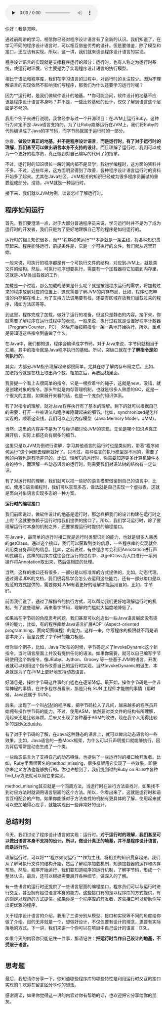 <audio id="audio" title="10 | 语言的实现：运行时，软件设计的地基" controls="" preload="none"><source id="mp3" src="https://static001.geekbang.org/resource/audio/39/3d/395ce527f5e6b8eff09c195adc9da53d.mp3"></audio>

你好！我是郑晔。

通过前两讲的学习，相信你已经对程序设计语言有了全新的认识。我们知道了，在学习不同的程序设计语言时，可以相互借鉴优秀的设计。但是要借鉴，除了模型和接口，还应该有实现。所以，这一讲，我们就来谈谈程序设计语言的实现。

程序设计语言的实现就是支撑程序运行的部分：运行时，也有人称之为运行时系统，或运行时环境，它主要是为了实现程序设计语言的执行模型。

相比于语法和程序库，我们在学习语言的过程中，对运行时的关注较少。因为不理解语言的实现依然不影响我们写程序，那我们为什么还要学习运行时呢？

因为**运行时，是我们做软件设计的地基。**你可能会问，软件设计的地基不应该是程序设计语言本身吗？并不是，一些比较基础的设计，仅仅了解到语言这个层面是不够的。

我用个例子来进行说明，我曾经参与过一个开源项目：在JVM上运行Ruby。这种行为肯定不是 Java语言支持的，为了让Ruby能够运行在JVM上，我们将Ruby的代码编译成了Java的字节码，而字节码就属于运行时的一部分。

你看，**做设计真正的地基，并不是程序设计语言，而是运行时，有了对于运行时的理解，我们甚至可以做出语言本身不支持的设计**。而且理解了运行时，我们可以成为一个更好的程序员，真正做到对自己编写的代码了如指掌。

不过，运行时的知识很长一段时间内都不是显学，我初学编程时，这方面的资料并不多。不过，近些年来，这方面明显得到了改善，各种程序设计语言运行时的资料开始多了起来。尤其在Java社区，JVM相关的知识已经成为很多程序员面试的重要组成部分。没错，JVM就是一种运行时。

接下来，我们就以JVM为例，谈谈怎样了解运行时。

## 程序如何运行

首先，我们要澄清一点，对于大部分普通程序员来说，学习运行时并不是为了成为运行时的开发者，我们只是为了更好地理解自己写的程序是如何运行的。

运行时的相关知识很多，而**“程序如何运行”**本身就是一条主线，将各种知识贯穿起来。程序能够运行，前提条件是，它是一个可执行的文件，我们就从这里开始。

一般来说，可执行的程序都是有一个可执行文件的结构，对应到JVM上，就是类文件的结构。然后，可执行程序想要执行，需要有一个加载器将它加载到内存里，这就是JVM类加载器的工作。

加载是一个过程，那么加载的结果是什么呢？就是按照程序运行的需求，将加载过来的程序放到对应的位置上，这就需要了解JVM的内存布局，比如，程序动态申请的内存都在堆上，为了支持方法调用要有栈，还要有区域存放我们加载过来的程序，诸如方法区等等。

到这里，程序完成了加载，做好了运行的准备，但这只是静态的内容。接下来，你就需要了解程序在运行过程中的表现。一般来说，执行过程就是设置好程序计数器（Program Counter，PC），然后开始按照指令一条一条地开始执行。所以，重点是要知道这些指令到底做了什么。

在Java中，我们都知道，程序会编译成字节码，对于Java来说，字节码就相当于汇编，其中的指令就是Java程序执行的基础。所以，突破口就在于**了解指令是如何执行的**。

其实，大部分JVM指令理解起来都很简单，尤其在你了解内存布局之后。比如，加法指令就是在栈上取出两个数，相加之后，再放回栈里面。

我要提一个看上去很简单的指令，它是一根拴着牛的绳子，这就是new，没错，就是创建对象的指令。那头牛就是内存管理机制，也就是很多人熟悉的GC，这是一个很大的主题，如果展开来看的话，也是一个庞杂的知识体系。

有了对指令的理解，就对Java程序执行有了基本的理解。剩下的就可以根据自己的需要，打开一些被语法和程序库隐藏起来的细节。比如，synchronized是怎样实现的，顺着这条线，我们可以走到内存模型（Java Memory Model，JMM）。

当然，这里的内容并不是为了与你详细讨论JVM的实现，无论是哪个知识点真正展开后，实际上都还会有很多的细节。

这里只是以JVM为例进行讲解，学习其他语言的运行时也是类似的，带着“程序如何运行”这个问题去理解就好了。只不过，每种语言的执行模型是不同的，需要了解的内容也是有所差异的。比如，理解C的运行时，你需要知道更多计算机硬件本身的特性，而理解一些动态语言的运行时，则需要我们对语法树的结构有一定认识。

有了对运行时的理解，我们就可以把一些好的语言模型借鉴到自己的语言中，比如，使用C语言编程时，我们可以实现多态，做法就是自己实现一个虚拟表，这就是面向对象语言实现多态的一种方案。

**运行时的编程接口**

我们前面说过，做软件设计的地基是运行时，那怎样把我们的设计构建在运行时之上呢？这就要依赖于运行时给我们提供的接口了。所以，我们学习运行时，除了要理解运行时本身的机制之外，还要掌握运行时提供的编程接口。

在Java中，最简单的运行时接口就是运行时类型识别的能力，也就是很多人熟悉的getClass。通过这个接口，我们可以获取到类的信息，一些程序库的实现就会利用类自身声明的信息。比如，之前说过，有些程序库会利用Annotation进行声明式编程，这样的程序库往往会在运行的过程中，以getClass为入口进行一系列操作将Annotation取出来，然后做相应的处理。

当然，这样的接口还有很多，一部分是以标准库的方式提供的，比如，动态代理。通过阅读JDK的文档，我们很容易学会怎么去运用这些能力。还有一部分接口是以规范的方式提供的，需要你对JVM有着更好的理解才能运用自如，比如，字节码。

前面我们说了，通过了解指令的执行方式，可以帮助我们更好地理解运行时的机制。有了这些理解，再来看字节码，理解的门槛就大幅度地降低了。

如果站在字节码的角度思考问题，我们甚至可以创造出一些Java语言层面没有提供的能力，比如，有的程序库给Java语言扩展AOP（Aspect-oriented programming，面向切面编程）的能力。这样一来，你写程序的极限就不再是语言本身了，而是变成了字节码的能力极限。

给你举个例子，比如，Java 7发布的时候，字节码定义了InvokeDynamic这个新指令，当时语言层面上并没有提供任何的语法。如果你需要，就可以自己编写字节码使用这个新指令，像JRuby、Jython、Groovy 等一些基于JVM的语言，开发者就可以利用这个指令改善自己的运行时实现。当然InvokeDynamic的诞生，本身就是为了在JVM上更好地支持动态语言。

好消息是，操控字节码这件事的门槛也在逐渐降低。最开始，操作字节码是一件非常神秘的事情，在许多程序员看来，那是只有 SUN 工程师才能做的事情（那时候，Java还属于 SUN）。

后来，出现了一个叫[ASM](https://asm.ow2.io/)的程序库，把字节码拉入了凡间，越来越多的程序员开始拥有操作字节码的能力。不过，使用ASM，依然要对类文件的结构有所理解，用起来还是比较麻烦。后来又出现了各种基于ASM的改进，现在我个人用得比较多的是[ByteBuddy](https://bytebuddy.net/)。

有了对于字节码的了解，在Java这种静态的语言上，就可以做出动态语言的一些效果。比如，Java语言的一些Mock框架，为什么可以只声明接口就能够执行，因为背后常常是动态生成了一个类。

一些动态语言为了支持自己的动态特性，也提供了一些运行时的接口给开发者。比如，Ruby里面很著名的method_missing，很多框架用它实现了一些效果，即便你未定义方法也能够执行的。你也许想到了，我们提到过的Ruby on Rails中各种find_by方法就可以用它来实现。

method_missing其实就是一个回调方法，当运行时在进行方法查找时，如果找不到对应方法时就调用语言层面的这个方法。所以，你看出来了，这就是运行时和语言互相配合的产物。如果你能够对于方法查找的机制有更具体的了解，使用起来就可以更加地得心应手，就能实现出一些非常好的设计。

## 总结时刻

今天，我们讨论了程序设计语言的实现：运行时。**对于运行时的理解，我们甚至可以做出语言本身不支持的设计。所以，做设计真正的地基，并不是程序设计语言，而是运行时。**

理解运行时，可以将**“程序如何运行”**作为主线，将相关的知识贯穿起来。我们从了解可执行文件的结构开始，然后了解程序加载机制，知道加载器的运作和内存布局。然后，程序开始运行，我们要知道程序的运行机制，了解字节码，形成一个整体认识。最后，还可以根据需要展开各种细节，做深入的了解。

有一些语言的运行时还提供了一些语言层面的编程接口，程序员们可以与运行时进行交互，甚至拥有超过语言本身的能力。这些接口有的是以程序库的方式提供，有的则是以规范的方式提供。如果你是一个程序库的开发者，这些接口可以帮助你写出更优雅的程序。

关于程序设计语言的介绍，我用了三讲分别从模型、接口和实现等不同的角度给你做了介绍。目的无非就是一个，想做好设计，不仅仅要有设计的理念，更要有实际落地的方式。下一讲，我们来讲一个你可以在项目中自己设计的语言：DSL。

如果今天的内容你只能记住一件事，那请记住：**把运行时当作自己设计的地基，不受限于语言。**

<img src="https://static001.geekbang.org/resource/image/0a/d9/0ac9b789f401a370ff91b4bd495417d9.jpg" alt="">

## 思考题

最后，我想请你分享一下，你知道哪些程序库的哪些特性是利用运行时交互的接口实现的？欢迎在留言区分享你的想法。

感谢阅读，如果你觉得这一讲的内容对你有帮助的话，也欢迎把它分享给你的朋友。
